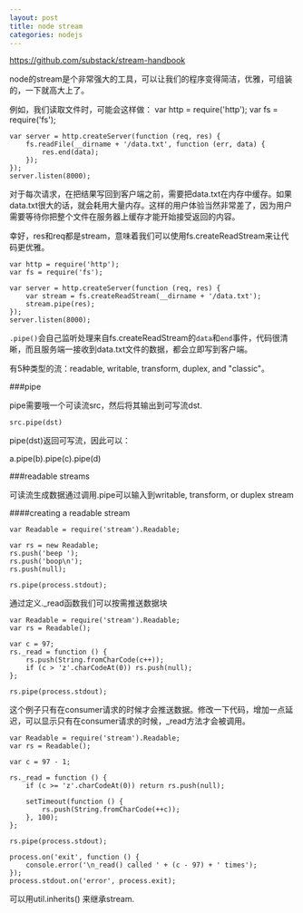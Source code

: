 ```yaml
---
layout: post
title: node stream
categories: nodejs
---
```

https://github.com/substack/stream-handbook

node的stream是个非常强大的工具，可以让我们的程序变得简洁，优雅，可组装的，一下就高大上了。

例如，我们读取文件时，可能会这样做：
    var http = require('http');
    var fs = require('fs');

    var server = http.createServer(function (req, res) {
        fs.readFile(__dirname + '/data.txt', function (err, data) {
            res.end(data);
        });
    });
    server.listen(8000);
    
对于每次请求，在把结果写回到客户端之前，需要把data.txt在内存中缓存。如果data.txt很大的话，就会耗用大量内存。这样的用户体验当然非常差了，因为用户需要等待你把整个文件在服务器上缓存才能开始接受返回的内容。

幸好，res和req都是stream，意味着我们可以使用fs.createReadStream来让代码更优雅。



    var http = require('http');
    var fs = require('fs');

    var server = http.createServer(function (req, res) {
        var stream = fs.createReadStream(__dirname + '/data.txt');
        stream.pipe(res);
    });
    server.listen(8000);
    
`.pipe()`会自己监听处理来自fs.createReadStream的`data`和`end`事件，代码很清晰，而且服务端一接收到data.txt文件的数据，都会立即写到客户端。


有5种类型的流：readable, writable, transform, duplex, and "classic"。

###pipe

pipe需要哦一个可读流src，然后将其输出到可写流dst.

    src.pipe(dst)

pipe(dst)返回可写流，因此可以：

a.pipe(b).pipe(c).pipe(d)

###readable streams

可读流生成数据通过调用.pipe可以输入到writable, transform, or duplex stream

####creating a readable stream

    var Readable = require('stream').Readable;

    var rs = new Readable;
    rs.push('beep ');
    rs.push('boop\n');
    rs.push(null);

    rs.pipe(process.stdout);


通过定义._read函数我们可以按需推送数据块

    var Readable = require('stream').Readable;
    var rs = Readable();

    var c = 97;
    rs._read = function () {
        rs.push(String.fromCharCode(c++));
        if (c > 'z'.charCodeAt(0)) rs.push(null);
    };

    rs.pipe(process.stdout);

这个例子只有在consumer请求的时候才会推送数据。修改一下代码，增加一点延迟，可以显示只有在consumer请求的时候，_read方法才会被调用。

    var Readable = require('stream').Readable;
    var rs = Readable();

    var c = 97 - 1;

    rs._read = function () {
        if (c >= 'z'.charCodeAt(0)) return rs.push(null);

        setTimeout(function () {
            rs.push(String.fromCharCode(++c));
        }, 100);
    };

    rs.pipe(process.stdout);

    process.on('exit', function () {
        console.error('\n_read() called ' + (c - 97) + ' times');
    });
    process.stdout.on('error', process.exit);


可以用util.inherits() 来继承stream.


 